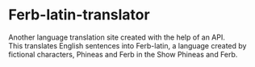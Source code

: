 # Ferb-latin-translator

Another language translation site created with the help of an API.  
This translates English sentences into Ferb-latin, a language created by fictional characters, Phineas and Ferb in the Show Phineas and Ferb.

